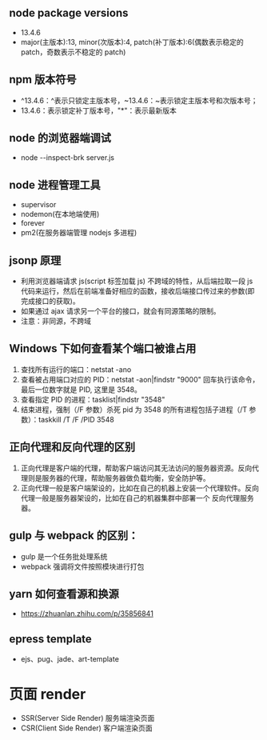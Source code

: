 ## node package versions

-   13.4.6
-   major(主版本):13, minor(次版本):4, patch(补丁版本):6(偶数表示稳定的 patch，奇数表示不稳定的 patch)

## npm 版本符号

-   ^13.4.6：^表示只锁定主版本号，~13.4.6：~表示锁定主版本号和次版本号；
-   13.4.6：表示锁定补丁版本号，"\*"：表示最新版本

## node 的浏览器端调试

-   node --inspect-brk server.js

## node 进程管理工具

-   supervisor
-   nodemon(在本地端使用)
-   forever
-   pm2(在服务器端管理 nodejs 多进程)

## jsonp 原理

-   利用浏览器端请求 js(script 标签加载 js) 不跨域的特性，从后端拉取一段 js 代码来运行，然后在前端准备好相应的函数，接收后端接口传过来的参数(即完成接口的获取)。
-   如果通过 ajax 请求另一个平台的接口，就会有同源策略的限制。
-   注意：非同源，不跨域

## Windows 下如何查看某个端口被谁占用

1. 查找所有运行的端口：netstat -ano
2. 查看被占用端口对应的 PID：netstat -aon|findstr "9000"
   回车执行该命令，最后一位数字就是 PID, 这里是 3548。
3. 查看指定 PID 的进程：tasklist|findstr "3548"
4. 结束进程，强制（/F 参数）杀死 pid 为 3548 的所有进程包括子进程（/T 参数）：taskkill /T /F /PID 3548

## 正向代理和反向代理的区别

1. 正向代理是客户端的代理，帮助客户端访问其无法访问的服务器资源。反向代理则是服务器的代理，帮助服务器做负载均衡，安全防护等。
2. 正向代理一般是客户端架设的，比如在自己的机器上安装一个代理软件。反向代理一般是服务器架设的，比如在自己的机器集群中部署一个 反向代理服务器。

## gulp 与 webpack 的区别：

-   gulp 是一个任务批处理系统
-   webpack 强调将文件按照模块进行打包

## yarn 如何查看源和换源

-   https://zhuanlan.zhihu.com/p/35856841

## epress template

-   ejs、pug、jade、art-template

# 页面 render

-   SSR(Server Side Render) 服务端渲染页面
-   CSR(Client Side Render) 客户端渲染页面
